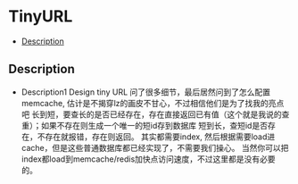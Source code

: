 # TinyURL 
* [Description](#description)

## Description <a id="description"></a>
* Description1
Design tiny URL 问了很多细节，最后居然问到了怎么配置memcache, 估计是不揭穿lz的画皮不甘心，不过相信他们是为了找我的亮点吧
长到短，要查长的是否已经存在，存在直接返回已有值（这个就是我说的查重）；如果不存在则生成一个唯一的短id存到数据库
短到长，查短id是否存在，不存在就报错，存在则返回。
其实都需要index, 然后根据需要load进cache，但是这些普通数据库都已经实现了，不需要我们操心。
当然你可以把index都load到memcache/redis加快点访问速度，不过这里都是没有必要的。


